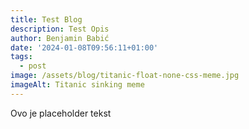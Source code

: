```yaml
---
title: Test Blog
description: Test Opis
author: Benjamin Babić
date: '2024-01-08T09:56:11+01:00'
tags:
  - post
image: /assets/blog/titanic-float-none-css-meme.jpg
imageAlt: Titanic sinking meme
---
```

Ovo je placeholder tekst
